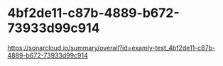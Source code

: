 # 4bf2de11-c87b-4889-b672-73933d99c914
https://sonarcloud.io/summary/overall?id=examly-test_4bf2de11-c87b-4889-b672-73933d99c914
